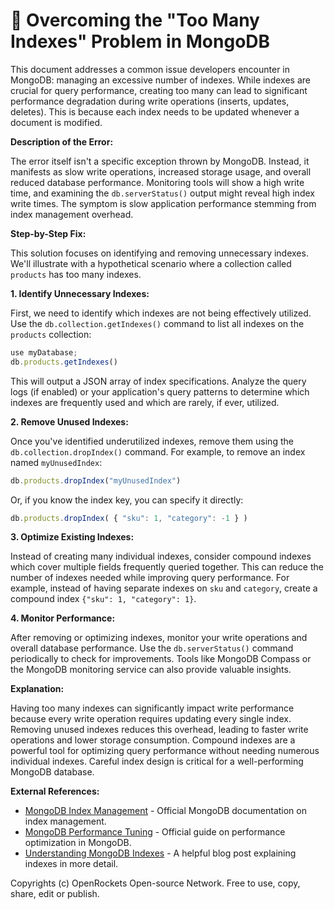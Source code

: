 # 🐞 Overcoming the "Too Many Indexes" Problem in MongoDB


This document addresses a common issue developers encounter in MongoDB: managing an excessive number of indexes. While indexes are crucial for query performance, creating too many can lead to significant performance degradation during write operations (inserts, updates, deletes).  This is because each index needs to be updated whenever a document is modified.

**Description of the Error:**

The error itself isn't a specific exception thrown by MongoDB. Instead, it manifests as slow write operations, increased storage usage, and overall reduced database performance.  Monitoring tools will show a high write time, and examining the `db.serverStatus()` output might reveal high index write times. The symptom is slow application performance stemming from index management overhead.


**Step-by-Step Fix:**

This solution focuses on identifying and removing unnecessary indexes. We'll illustrate with a hypothetical scenario where a collection called `products` has too many indexes.

**1. Identify Unnecessary Indexes:**

First, we need to identify which indexes are not being effectively utilized.  Use the `db.collection.getIndexes()` command to list all indexes on the `products` collection:

```javascript
use myDatabase;
db.products.getIndexes()
```

This will output a JSON array of index specifications.  Analyze the query logs (if enabled) or your application's query patterns to determine which indexes are frequently used and which are rarely, if ever, utilized.


**2. Remove Unused Indexes:**

Once you've identified underutilized indexes, remove them using the `db.collection.dropIndex()` command.  For example, to remove an index named `myUnusedIndex`:

```javascript
db.products.dropIndex("myUnusedIndex")
```

Or, if you know the index key, you can specify it directly:

```javascript
db.products.dropIndex( { "sku": 1, "category": -1 } )
```

**3. Optimize Existing Indexes:**

Instead of creating many individual indexes, consider compound indexes which cover multiple fields frequently queried together. This can reduce the number of indexes needed while improving query performance.  For example, instead of having separate indexes on `sku` and `category`, create a compound index `{"sku": 1, "category": 1}`.

**4. Monitor Performance:**

After removing or optimizing indexes, monitor your write operations and overall database performance. Use the `db.serverStatus()` command periodically to check for improvements. Tools like MongoDB Compass or the MongoDB monitoring service can also provide valuable insights.


**Explanation:**

Having too many indexes can significantly impact write performance because every write operation requires updating every single index.  Removing unused indexes reduces this overhead, leading to faster write operations and lower storage consumption.  Compound indexes are a powerful tool for optimizing query performance without needing numerous individual indexes.  Careful index design is critical for a well-performing MongoDB database.


**External References:**

* [MongoDB Index Management](https://www.mongodb.com/docs/manual/indexes/) - Official MongoDB documentation on index management.
* [MongoDB Performance Tuning](https://www.mongodb.com/docs/manual/performance/) - Official guide on performance optimization in MongoDB.
* [Understanding MongoDB Indexes](https://www.mongodb.com/blog/post/understanding-mongodb-indexes) - A helpful blog post explaining indexes in more detail.



Copyrights (c) OpenRockets Open-source Network. Free to use, copy, share, edit or publish.

